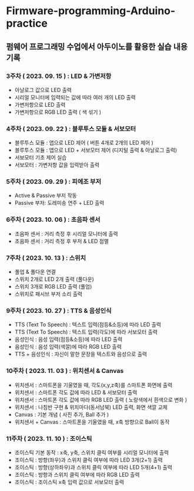 # Firmware-programming-Arduino-practice
## 펌웨어 프로그래밍 수업에서 아두이노를 활용한 실습 내용 기록

### 3주차 ( 2023. 09. 15 ) : LED & 가변저항
- 아날로그 값으로 LED 출력
- 시리얼 모니터에 입력되는 값에 따라 여러 개의 LED 출력
- 가변저항으로 LED 출력
- 가변저항으로 RGB LED 출력 ( 색 섞기 )

### 4주차 ( 2023. 09. 22 ) : 블루투스 모듈 & 서보모터
- 블루투스 모듈 : 앱으로 LED 제어 ( 버튼 4개로 2개의 LED 제어 )
- 블루투스 모듈 : 앱으로 LED + 서보모터 제어 (디지털 출력 & 아날로그 출력)
- 서보모터 기초 제어 실습
- 서보모터 : 가변저항 값을 입력받아 출력

### 5주차 ( 2023. 09. 29 ) : 피에조 부저
- Active & Passive 부저 작동
- Passive 부저: 도레미송 연주 + LED 출력

### 6주차 ( 2023. 10. 06 ) :  초음파 센서
- 초음파 센서 : 거리 측정 후 시리얼 모니터에 출력
- 초음파 센서 : 거리 측정 후 부저 & LED 점멸

### 7주차 ( 2023. 10. 13 ) : 스위치
- 풀업 & 풀다운 연결
- 스위치 2개로 LED 2개 출력 (풀다운)
- 스위치 3개로 RGB LED 출력 (풀업)
- 스위치로 패시브 부저 소리 출력

### 9주차 ( 2023. 10. 27 ) : TTS & 음성인식
- TTS (Text To Speech) : 텍스트 입력(점등&소등)에 따라 LED 출력
- TTS (Text To Speech) : 텍스트 입력(각도)에 따라 서보모터 출력
- 음성인식 : 음성 입력(점등&소등)에 따라 LED 출력
- 음성인식 : 음성 입력(색깔)에 따라 RGB LED 출력
- TTS + 음성인식 : 자신이 말한 문장을 텍스트와 음성으로 출력

### 10주차 ( 2023. 11. 03 ) : 위치센서 & Canvas
- 위치센서 : 스마트폰을 기울였을 때, 각도(x,y,z축)를 스마트폰 화면에 출력
- 위치센서 : 스마트폰 각도 값에 따라 LED & 서보모터 출력
- 위치센서 : 스마트폰 각도 값에 따라 RGB LED 출력 ( 노랑색에서 흰색으로 변화 )
- 위치센서 : 나침반 구현 & 위치마다(동서남북) LED 출력, 화면 색깔 교체
- Canvas : 기본 개념 ( 사진 추가, Ball 추가 )
- 위치센서 + Canvas : 스마트폰을 기울였을 때, x축 방향으로 Ball이 동작

### 11주차 ( 2023. 11. 10 ) : 조이스틱
- 조이스틱 기본 동작 : x축, y축, 스위치 클릭 여부를 시리얼 모니터에 출력
- 조이스틱 : 방향(좌우)과 스위치 클릭 여부에 따라 LED 3개(2+1) 출력
- 조이스틱 : 방향(상하좌우)과 스위치 클릭 여부에 따라 LED 5개(4+1) 출력
- 조이스틱 : 방향과 스위치 클릭 여부에 따라 RGB LED 출력
- 조이스틱 : 조이스틱 x축 입력 값으로 서보모터 출력
